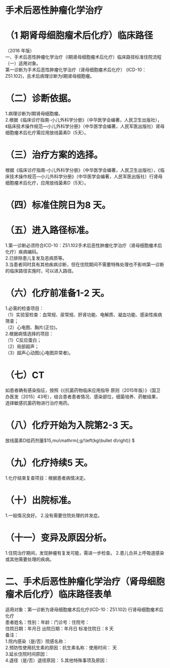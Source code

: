# 手术后恶性肿瘤化学治疗  
# （1 期肾母细胞瘤术后化疗）临床路径  
（2016 年版）  
一、手术后恶性肿瘤化学治疗（Ⅰ期肾母细胞瘤术后化疗）临床路径标准住院流程  
（一）适用对象。  
第一诊断为手术后恶性肿瘤化学治疗（肾母细胞瘤术后化疗） (ICD-10：Z51.102)，且术后病理诊断为Ⅰ期肾母细胞瘤。  
# （二）诊断依据。  
1.病理诊断为Ⅰ期肾母细胞瘤。  
2.根据《临床诊疗指南-小儿外科学分册》（中华医学会编著，人民卫生出版社），《临床技术操作规范—小儿外科学分册》（中华医学会编著，人民军医出版社）肾母细胞瘤术后化疗需应用放线菌素D（5天）。  
# （三）治疗方案的选择。  
根据《临床诊疗指南-小儿外科学分册》（中华医学会编著，人民卫生出版社），《临床技术操作规范—小儿外科学分册》（中华医学会编著，人民军医出版社）行肾母细胞瘤术后化疗，应用放线菌素D（5天）。  
# （四）标准住院日为8 天。  
# （五）进入路径标准。  
1.第一诊断必须符合ICD-10：Z51.102手术后恶性肿瘤化学治疗（肾母细胞瘤术后化疗）疾病编码。  
2.已排除患儿复发及恶病质等。  
3.当患者同时具有其他疾病诊断，但在住院期间不需要特殊处理也不影响第一诊断的临床路径实施时，可以进入路径。  
# （六）化疗前准备1-2 天。  
1.必需的检查项目：  
（1）实验室检查：血常规、尿常规、肝肾功能、电解质、凝血功能、感染性疾病筛查；  
（2）心电图、胸片(正位)。  
2.根据病情选择的项目：  
（1）C反应蛋白；  
（2）局部超声；  
（3）超声心动图(心电图异常者)。  
# （七）CT  
如患者确有感染指征，按照《《抗菌药物临床应用指导 原则（2015年版）》（国卫办医发〔2015〕43号），结合患者患者情况、感染部位，细菌培养、药敏结果，选择敏感抗菌药物进行治疗用药。  
# （八）化疗开始为入院第2-3 天。  
放线菌素D给药剂量$15\,mu\mathrm{\;g/\left(kg\bullet d\right)}
$  
# （九）化疗持续5 天。  
1.化疗结束复查项目：根据患者病情决定。  
# （十）出院标准。  
1.一般情况良好。 
2.没有需要住院处理的并发症。  
# （十一）变异及原因分析。  
1.住院治疗期间，发现肿瘤有复发可能，需进一步检查。
2.患儿合并上呼吸道感染或其他需要处理的疾病。  
# 二、手术后恶性肿瘤化学治疗（肾母细胞瘤术后化疗）临床路径表单  
适用对象：第一诊断为肾母细胞瘤术后化疗(ICD-10：Z51.102) 行肾母细胞瘤术后化疗  
患者姓名：性别：年龄：门诊号：住院号：  
住院日期：年月日   出院日期：年月日      标准住院日：8 天  
备注：  
1.院内感染（是/否）院感名称：  
2.预防性使用抗生素的原因：抗生素名称：使用时间：   天  
3.延长住院时间原因：  
4.退径（是/否）退径原因：
5.其他特殊事项及原因：  